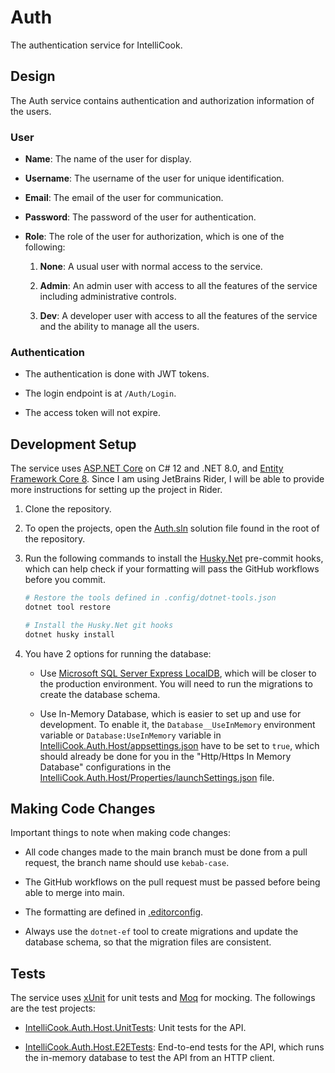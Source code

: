 # Auth

The authentication service for IntelliCook.

## Design

The Auth service contains authentication and authorization information of the users.

### User

- **Name**: The name of the user for display.

- **Username**: The username of the user for unique identification.

- **Email**: The email of the user for communication.

- **Password**: The password of the user for authentication.

- **Role**: The role of the user for authorization, which is one of the following:

    1. **None**: A usual user with normal access to the service.
  
    2. **Admin**: An admin user with access to all the features of the service including administrative controls.
  
    3. **Dev**: A developer user with access to all the features of the service and the ability to manage all the users.

### Authentication

- The authentication is done with JWT tokens.

- The login endpoint is at `/Auth/Login`.

- The access token will not expire.

## Development Setup

The service uses [ASP.NET Core](https://dotnet.microsoft.com/en-us/apps/aspnet) on C# 12 and .NET 8.0, and [Entity Framework Core 8](https://www.nuget.org/packages/Microsoft.EntityFrameworkCore). Since I am using JetBrains Rider, I will be able to provide more instructions for setting up the project in Rider.

1. Clone the repository.

2. To open the projects, open the [Auth.sln](Auth.sln) solution file found in the root of the repository.

3. Run the following commands to install the [Husky.Net](https://alirezanet.github.io/Husky.Net/) pre-commit hooks, which can help check if your formatting will pass the GitHub workflows before you commit.

   ```bash
   # Restore the tools defined in .config/dotnet-tools.json
   dotnet tool restore
   
   # Install the Husky.Net git hooks
   dotnet husky install
   ```

4. You have 2 options for running the database:

    - Use [Microsoft SQL Server Express LocalDB](https://learn.microsoft.com/en-us/sql/database-engine/configure-windows/sql-server-express-localdb), which will be closer to the production environment. You will need to run the migrations to create the database schema.

    - Use In-Memory Database, which is easier to set up and use for development. To enable it, the `Database__UseInMemory` environment variable or `Database:UseInMemory` variable in [IntelliCook.Auth.Host/appsettings.json](IntelliCook.Auth.Host/appsettings.json) have to be set to `true`, which should already be done for you in the "Http/Https In Memory Database" configurations in the [IntelliCook.Auth.Host/Properties/launchSettings.json](IntelliCook.Auth.Host/Properties/launchSettings.json) file.

## Making Code Changes

Important things to note when making code changes:

- All code changes made to the main branch must be done from a pull request, the branch name should use `kebab-case`.

- The GitHub workflows on the pull request must be passed before being able to merge into main.

- The formatting are defined in [.editorconfig](./.editorconfig).

- Always use the `dotnet-ef` tool to create migrations and update the database schema, so that the migration files are consistent.

## Tests

The service uses [xUnit](https://xunit.net/) for unit tests and [Moq](https://github.com/devlooped/moq) for mocking. The followings are the test projects:

- [IntelliCook.Auth.Host.UnitTests](IntelliCook.Auth.Host.UnitTests): Unit tests for the API.

- [IntelliCook.Auth.Host.E2ETests](IntelliCook.Auth.Host.E2ETests): End-to-end tests for the API, which runs the in-memory database to test the API from an HTTP client.
